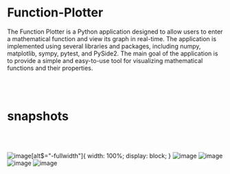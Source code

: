 # Function-Plotter
The Function Plotter is a Python application designed to allow users to enter a mathematical function and view its graph in real-time. The application is implemented using several libraries and packages, including numpy, matplotlib, sympy, pytest, and PySide2. The main goal of the application is to provide a simple and easy-to-use tool for visualizing mathematical functions and their properties.

<br><br>

# snapshots
<br><br>

![image](https://github.com/Abdelrahman-Fakhry-Hussein/Function-Plotter/assets/86444013/3f86da91-2f9f-48d4-92e2-2f44703f4c85)[alt$="-fullwidth"]{
  width:  100%;
  display: block;
}
![image](https://github.com/Abdelrahman-Fakhry-Hussein/Function-Plotter/assets/86444013/aacf20b9-bfd6-4a98-926f-b34e087342da)
![image](https://github.com/Abdelrahman-Fakhry-Hussein/Function-Plotter/assets/86444013/eeead2c3-379f-410a-9941-497d188ed65d)
![image](https://github.com/Abdelrahman-Fakhry-Hussein/Function-Plotter/assets/86444013/a76126bf-2863-4c1d-9ca4-af03f5b0e19a)
![image](https://github.com/Abdelrahman-Fakhry-Hussein/Function-Plotter/assets/86444013/cf7fb530-eb33-45e0-8a85-69894603acd5)
